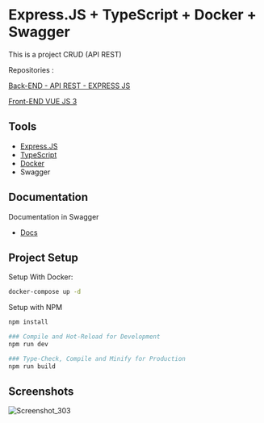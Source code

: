 # Express.JS + TypeScript + Docker + Swagger

This is a project CRUD (API REST)

Repositories :

[Back-END - API REST - EXPRESS JS](https://github.com/ezequidias/express-ts)

[Front-END VUE JS 3](https://github.com/ezequidias/vue3-ts)

## Tools

- [Express.JS](https://expressjs.com/)
- [TypeScript](https://www.typescriptlang.org/)
- [Docker](https://www.docker.com/)
- Swagger

## Documentation

Documentation in Swagger
- [Docs](https://express-ts-crud.herokuapp.com/api-docs/)


## Project Setup

Setup With Docker:
```sh
docker-compose up -d
```

Setup with NPM
```sh
npm install

### Compile and Hot-Reload for Development
npm run dev

### Type-Check, Compile and Minify for Production
npm run build
```

## Screenshots
![Screenshot_303](https://user-images.githubusercontent.com/25870781/198719533-938c0a44-1de8-451e-a3ce-57b8a8f55efc.png)
